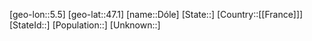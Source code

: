 ﻿---
location: [47.1,5.5]
type: City
tags:
- geo/City


SpocWebEntityId: 29949
isDeleted: false
confidential: public

---
[geo-lon::5.5]
[geo-lat::47.1]
[name::Dóle]
[State::]
[Country::[[France]]]
[StateId::]
[Population::]
[Unknown::]

